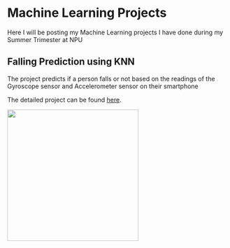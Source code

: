 # Machine Learning Projects
Here I will be posting my Machine Learning projects I have done during my Summer Trimester at NPU

## Falling Prediction using KNN

The project predicts if a person falls or not based on the readings of the Gyroscope sensor and Accelerometer sensor on their smartphone

The detailed project can be found [here](https://github.com/HarshineeRoopakula/Machine-Learning/tree/main/Supervised%20Learning/Falling%20Prediction%20using%20kNN). 

<img src="https://user-images.githubusercontent.com/69946982/120559345-bc43f800-c3b5-11eb-915d-d306caeaea4e.jpg" width="300" height="300">
